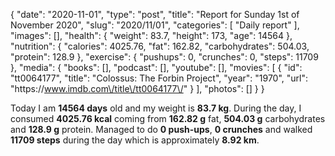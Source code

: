 {
    "date": "2020-11-01",
    "type": "post",
    "title": "Report for Sunday 1st of November 2020",
    "slug": "2020\/11\/01",
    "categories": [
        "Daily report"
    ],
    "images": [],
    "health": {
        "weight": 83.7,
        "height": 173,
        "age": 14564
    },
    "nutrition": {
        "calories": 4025.76,
        "fat": 162.82,
        "carbohydrates": 504.03,
        "protein": 128.9
    },
    "exercise": {
        "pushups": 0,
        "crunches": 0,
        "steps": 11709
    },
    "media": {
        "books": [],
        "podcast": [],
        "youtube": [],
        "movies": [
            {
                "id": "tt0064177",
                "title": "Colossus: The Forbin Project",
                "year": "1970",
                "url": "https:\/\/www.imdb.com\/title\/tt0064177\/"
            }
        ],
        "photos": []
    }
}

Today I am <strong>14564 days</strong> old and my weight is <strong>83.7 kg</strong>. During the day, I consumed <strong>4025.76 kcal</strong> coming from <strong>162.82 g</strong> fat, <strong>504.03 g</strong> carbohydrates and <strong>128.9 g</strong> protein. Managed to do <strong>0 push-ups</strong>, <strong>0 crunches</strong> and walked <strong>11709 steps</strong> during the day which is approximately <strong>8.92 km</strong>.